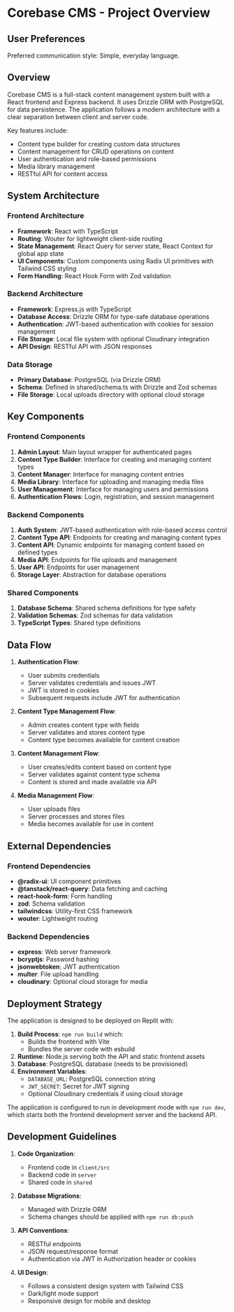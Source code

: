 # Corebase CMS - Project Overview

## User Preferences
Preferred communication style: Simple, everyday language.

## Overview

Corebase CMS is a full-stack content management system built with a React frontend and Express backend. It uses Drizzle ORM with PostgreSQL for data persistence. The application follows a modern architecture with a clear separation between client and server code.

Key features include:
- Content type builder for creating custom data structures
- Content management for CRUD operations on content
- User authentication and role-based permissions
- Media library management
- RESTful API for content access

## System Architecture

### Frontend Architecture
- **Framework**: React with TypeScript
- **Routing**: Wouter for lightweight client-side routing
- **State Management**: React Query for server state, React Context for global app state
- **UI Components**: Custom components using Radix UI primitives with Tailwind CSS styling
- **Form Handling**: React Hook Form with Zod validation

### Backend Architecture
- **Framework**: Express.js with TypeScript
- **Database Access**: Drizzle ORM for type-safe database operations
- **Authentication**: JWT-based authentication with cookies for session management
- **File Storage**: Local file system with optional Cloudinary integration
- **API Design**: RESTful API with JSON responses

### Data Storage
- **Primary Database**: PostgreSQL (via Drizzle ORM)
- **Schema**: Defined in shared/schema.ts with Drizzle and Zod schemas
- **File Storage**: Local uploads directory with optional cloud storage

## Key Components

### Frontend Components
1. **Admin Layout**: Main layout wrapper for authenticated pages
2. **Content Type Builder**: Interface for creating and managing content types
3. **Content Manager**: Interface for managing content entries
4. **Media Library**: Interface for uploading and managing media files
5. **User Management**: Interface for managing users and permissions
6. **Authentication Flows**: Login, registration, and session management

### Backend Components
1. **Auth System**: JWT-based authentication with role-based access control
2. **Content Type API**: Endpoints for creating and managing content types
3. **Content API**: Dynamic endpoints for managing content based on defined types
4. **Media API**: Endpoints for file uploads and management
5. **User API**: Endpoints for user management
6. **Storage Layer**: Abstraction for database operations

### Shared Components
1. **Database Schema**: Shared schema definitions for type safety
2. **Validation Schemas**: Zod schemas for data validation
3. **TypeScript Types**: Shared type definitions

## Data Flow

1. **Authentication Flow**:
   - User submits credentials
   - Server validates credentials and issues JWT
   - JWT is stored in cookies
   - Subsequent requests include JWT for authentication

2. **Content Type Management Flow**:
   - Admin creates content type with fields
   - Server validates and stores content type
   - Content type becomes available for content creation

3. **Content Management Flow**:
   - User creates/edits content based on content type
   - Server validates against content type schema
   - Content is stored and made available via API

4. **Media Management Flow**:
   - User uploads files
   - Server processes and stores files
   - Media becomes available for use in content

## External Dependencies

### Frontend Dependencies
- **@radix-ui**: UI component primitives
- **@tanstack/react-query**: Data fetching and caching
- **react-hook-form**: Form handling
- **zod**: Schema validation
- **tailwindcss**: Utility-first CSS framework
- **wouter**: Lightweight routing

### Backend Dependencies
- **express**: Web server framework
- **bcryptjs**: Password hashing
- **jsonwebtoken**: JWT authentication
- **multer**: File upload handling
- **cloudinary**: Optional cloud storage for media

## Deployment Strategy

The application is designed to be deployed on Replit with:
1. **Build Process**: `npm run build` which:
   - Builds the frontend with Vite
   - Bundles the server code with esbuild
2. **Runtime**: Node.js serving both the API and static frontend assets
3. **Database**: PostgreSQL database (needs to be provisioned)
4. **Environment Variables**:
   - `DATABASE_URL`: PostgreSQL connection string
   - `JWT_SECRET`: Secret for JWT signing
   - Optional Cloudinary credentials if using cloud storage

The application is configured to run in development mode with `npm run dev`, which starts both the frontend development server and the backend API.

## Development Guidelines

1. **Code Organization**:
   - Frontend code in `client/src`
   - Backend code in `server`
   - Shared code in `shared`

2. **Database Migrations**:
   - Managed with Drizzle ORM
   - Schema changes should be applied with `npm run db:push`

3. **API Conventions**:
   - RESTful endpoints
   - JSON request/response format
   - Authentication via JWT in Authorization header or cookies

4. **UI Design**:
   - Follows a consistent design system with Tailwind CSS
   - Dark/light mode support
   - Responsive design for mobile and desktop